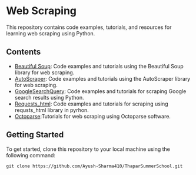 # Web Scraping

This repository contains code examples, tutorials, and resources for learning web scraping using Python.

## Contents

- [Beautiful Soup](BeautifulSoup.ipynb): Code examples and tutorials using the Beautiful Soup library for web scraping.
- [AutoScraper](AutoScraper.ipynb): Code examples and tutorials using the AutoScraper library for web scraping.
- [GoogleSearchQuery](googlesearch.ipynb): Code examples and tutorials for scraping Google search results using Python.
- [Requests_html](Requests_HTML.ipynb): Code examples and tutorials for scraping using requsts_html library in pyrhon.
- [Octoparse](octoparse):Tutorials for web scraping using Octoparse software.

## Getting Started

To get started, clone this repository to your local machine using the following command:

```shell
git clone https://github.com/Ayush-Sharma410/ThaparSummerSchool.git

